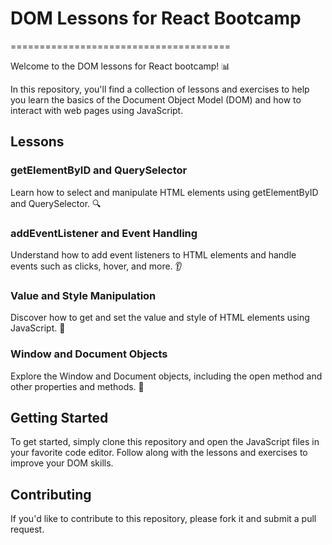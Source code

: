 # DOM Lessons for React Bootcamp
======================================

Welcome to the DOM lessons for React bootcamp! 📊

In this repository, you'll find a collection of lessons and exercises to help you learn the basics of the Document Object Model (DOM) and how to interact with web pages using JavaScript.

## Lessons

### getElementByID and QuerySelector
Learn how to select and manipulate HTML elements using getElementByID and QuerySelector. 🔍

### addEventListener and Event Handling
Understand how to add event listeners to HTML elements and handle events such as clicks, hover, and more. 👂

### Value and Style Manipulation
Discover how to get and set the value and style of HTML elements using JavaScript. 🎨

### Window and Document Objects
Explore the Window and Document objects, including the open method and other properties and methods. 📄

## Getting Started
To get started, simply clone this repository and open the JavaScript files in your favorite code editor. Follow along with the lessons and exercises to improve your DOM skills.

## Contributing
If you'd like to contribute to this repository, please fork it and submit a pull request.